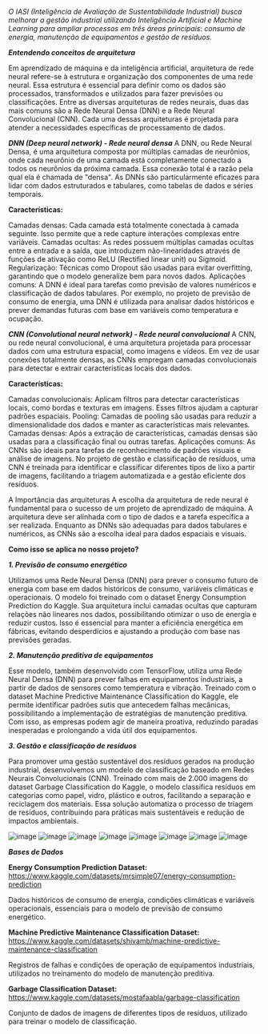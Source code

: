 *O IASI (Inteligência de Avaliação de Sustentabilidade Industrial) busca melhorar a gestão industrial utilizando Inteligência Artificial e Machine Learning para ampliar processos em três áreas principais: consumo de energia, manutenção de equipamentos e gestão de resíduos.*


***Entendendo conceitos de arquitetura***


Em aprendizado de máquina e da inteligência artificial, arquitetura de rede neural refere-se à estrutura e organização dos componentes de uma rede neural. Essa estrutura é essencial para definir como os dados são processados, transformados e utilizados para fazer previsões ou classificações. Entre as diversas arquiteturas de redes neurais, duas das mais comuns são a Rede Neural Densa (DNN) e a Rede Neural Convolucional (CNN). Cada uma dessas arquiteturas é projetada para atender a necessidades específicas de processamento de dados.

***DNN (Deep neural network) - Rede neural densa***
A DNN, ou Rede Neural Densa, é uma arquitetura composta por múltiplas camadas de neurônios, onde cada neurônio de uma camada está completamente conectado a todos os neurônios da próxima camada. Essa conexão total é a razão pela qual ela é chamada de "densa". As DNNs são particularmente eficazes para lidar com dados estruturados e tabulares, como tabelas de dados e séries temporais.

**Características:**

Camadas densas: Cada camada está totalmente conectada à camada seguinte. Isso permite que a rede capture interações complexas entre variáveis.
Camadas ocultas: As redes possuem múltiplas camadas ocultas entre a entrada e a saída, que introduzem não-linearidades através de funções de ativação como ReLU (Rectified linear unit) ou Sigmoid.
Regularização: Técnicas como Dropout são usadas para evitar overfitting, garantindo que o modelo generalize bem para novos dados.
Aplicações comuns: A DNN é ideal para tarefas como previsão de valores numéricos e classificação de dados tabulares. Por exemplo, no projeto de previsão de consumo de energia, uma DNN é utilizada para analisar dados históricos e prever demandas futuras com base em variáveis como temperatura e ocupação.

***CNN (Convolutional neural network) - Rede neural convolucional***
A CNN, ou rede neural convolucional, é uma arquitetura projetada para processar dados com uma estrutura espacial, como imagens e vídeos. Em vez de usar conexões totalmente densas, as CNNs empregam camadas convolucionais para detectar e extrair características locais dos dados.

**Características:**

Camadas convolucionais: Aplicam filtros para detectar características locais, como bordas e texturas em imagens. Esses filtros ajudam a capturar padrões espaciais.
Pooling: Camadas de pooling são usadas para reduzir a dimensionalidade dos dados e manter as características mais relevantes.
Camadas densas: Após a extração de características, camadas densas são usadas para a classificação final ou outras tarefas.
Aplicações comuns: As CNNs são ideais para tarefas de reconhecimento de padrões visuais e análise de imagens. No projeto de gestão e classificação de resíduos, uma CNN é treinada para identificar e classificar diferentes tipos de lixo a partir de imagens, facilitando a triagem automatizada e a gestão eficiente dos resíduos.

A Importância das arquiteturas
A escolha da arquitetura de rede neural é fundamental para o sucesso de um projeto de aprendizado de máquina. A arquitetura deve ser alinhada com o tipo de dados e a tarefa específica a ser realizada. Enquanto as DNNs são adequadas para dados tabulares e numéricos, as CNNs são a escolha ideal para dados espaciais e visuais. 


****Como isso se aplica no nosso projeto?****

***1. Previsão de consumo energético***

Utilizamos uma Rede Neural Densa (DNN) para prever o consumo futuro de energia com base em dados históricos de consumo, variáveis climáticas e operacionais. O modelo foi treinado com o dataset Energy Consumption Prediction do Kaggle. Sua arquitetura inclui camadas ocultas que capturam relações não lineares nos dados, possibilitando otimizar o uso de energia e reduzir custos. Isso é essencial para manter a eficiência energética em fábricas, evitando desperdícios e ajustando a produção com base nas previsões geradas.

***2. Manutenção preditiva de equipamentos***

Esse modelo, também desenvolvido com TensorFlow, utiliza uma Rede Neural Densa (DNN) para prever falhas em equipamentos industriais, a partir de dados de sensores como temperatura e vibração. Treinado com o dataset Machine Predictive Maintenance Classification do Kaggle, ele permite identificar padrões sutis que antecedem falhas mecânicas, possibilitando a implementação de estratégias de manutenção preditiva. Com isso, as empresas podem agir de maneira proativa, reduzindo paradas inesperadas e prolongando a vida útil dos equipamentos.

***3. Gestão e classificação de resíduos***

Para promover uma gestão sustentável dos resíduos gerados na produção industrial, desenvolvemos um modelo de classificação baseado em Redes Neurais Convolucionais (CNN). Treinado com mais de 2.000 imagens do dataset Garbage Classification do Kaggle, o modelo classifica resíduos em categorias como papel, vidro, plástico e outros, facilitando a separação e reciclagem dos materiais. Essa solução automatiza o processo de triagem de resíduos, contribuindo para práticas mais sustentáveis e redução de impactos ambientais.

![image](https://github.com/user-attachments/assets/cf5fd933-63cf-460e-a197-fd5ddbe30e1b)
![image](https://github.com/user-attachments/assets/12082e84-a43f-4a28-9266-f7c080a6fdad)
![image](https://github.com/user-attachments/assets/868ca77e-ea33-4438-976b-e61ea22f00e8)
![image](https://github.com/user-attachments/assets/585c9071-7567-45ff-88b8-5c138f4b5b81)
![image](https://github.com/user-attachments/assets/33fc2bf9-5d05-442b-8494-40f966bd736c)
![image](https://github.com/user-attachments/assets/3ba29430-ae95-4ae6-8fa5-4cc36e17dd14)
![image](https://github.com/user-attachments/assets/391cf7aa-f562-4b17-a0f3-af5193bf12a2)
![image](https://github.com/user-attachments/assets/832274f7-8613-426a-89fa-9148d1490fa4)


***Bases de Dados***

**Energy Consumption Prediction Dataset:** https://www.kaggle.com/datasets/mrsimple07/energy-consumption-prediction

Dados históricos de consumo de energia, condições climáticas e variáveis operacionais, essenciais para o modelo de previsão de consumo energético.

**Machine Predictive Maintenance Classification Dataset:** https://www.kaggle.com/datasets/shivamb/machine-predictive-maintenance-classification

Registros de falhas e condições de operação de equipamentos industriais, utilizados no treinamento do modelo de manutenção preditiva.

**Garbage Classification Dataset:** https://www.kaggle.com/datasets/mostafaabla/garbage-classification

Conjunto de dados de imagens de diferentes tipos de resíduos, utilizado para treinar o modelo de classificação.



